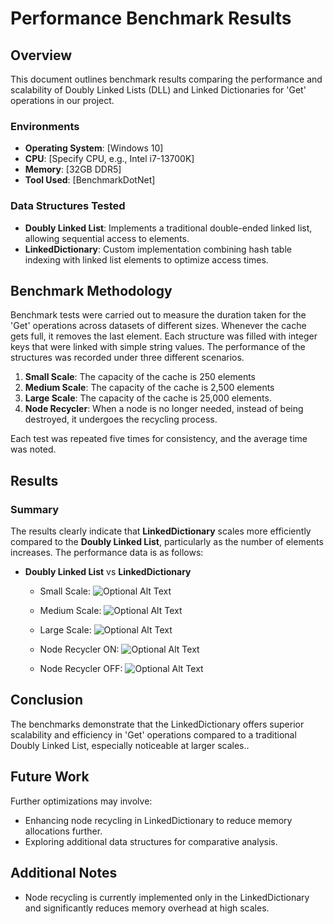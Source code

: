 # Performance Benchmark Results

## Overview

This document outlines benchmark results comparing the performance and scalability of Doubly Linked Lists (DLL) and Linked Dictionaries for 'Get' operations in our project.

### Environments

- **Operating System**: [Windows 10]
- **CPU**: [Specify CPU, e.g., Intel i7-13700K]
- **Memory**: [32GB DDR5]
- **Tool Used**: [BenchmarkDotNet]

### Data Structures Tested

- **Doubly Linked List**: Implements a traditional double-ended linked list, allowing sequential access to elements.
- **LinkedDictionary**: Custom implementation combining hash table indexing with linked list elements to optimize access times.

## Benchmark Methodology

Benchmark tests were carried out to measure the duration taken for the 'Get' operations across datasets of different sizes. Whenever the cache gets full, it removes the last element. Each structure was filled with integer keys that were linked with simple string values. The performance of the structures was recorded under three different scenarios.
1. **Small Scale**:  The capacity of the cache is 250 elements
2. **Medium Scale**: The capacity of the cache is 2,500 elements
3. **Large Scale**: The capacity of the cache is 25,000 elements.
4. **Node Recycler**: When a node is no longer needed, instead of being destroyed, it undergoes the recycling process.

Each test was repeated five times for consistency, and the average time was noted.

## Results

### Summary

The results clearly indicate that **LinkedDictionary** scales more efficiently compared to the **Doubly Linked List**, particularly as the number of elements increases. The performance data is as follows:

- **Doubly Linked List** vs **LinkedDictionary**
  - Small Scale: ![Optional Alt Text](https://i.imgur.com/gCnAUo9.png)
  - Medium Scale: ![Optional Alt Text](https://i.imgur.com/f86j2N6.png)
  - Large Scale: ![Optional Alt Text](https://i.imgur.com/CzswmVR.png)
    
  - Node Recycler ON: ![Optional Alt Text](https://i.imgur.com/wau3rLF.png)
  - Node Recycler OFF: ![Optional Alt Text](https://i.imgur.com/Dk01gCX.png)

## Conclusion

The benchmarks demonstrate that the LinkedDictionary offers superior scalability and efficiency in 'Get' operations compared to a traditional Doubly Linked List, especially noticeable at larger scales..

## Future Work

Further optimizations may involve:
- Enhancing node recycling in LinkedDictionary to reduce memory allocations further.
- Exploring additional data structures for comparative analysis.

## Additional Notes

- Node recycling is currently implemented only in the LinkedDictionary and significantly reduces memory overhead at high scales.
